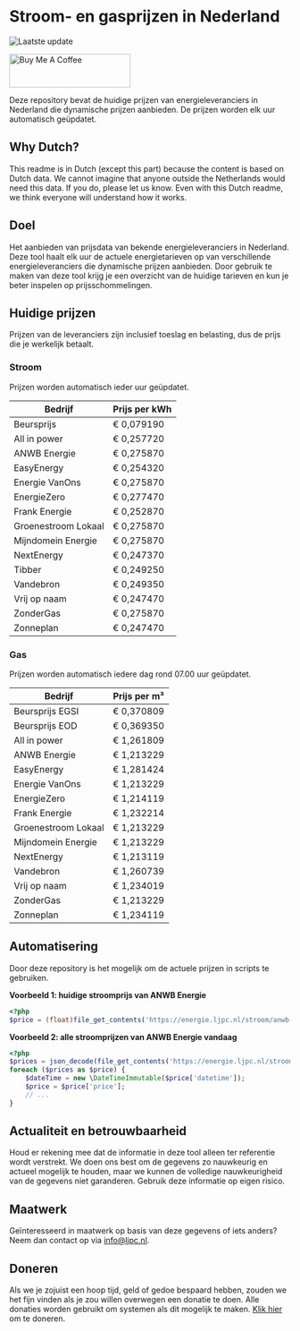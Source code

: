 # Stroom- en gasprijzen in Nederland

![Laatste update](https://img.shields.io/badge/laatste%20update-2024--10--11%2002%3A00%20CET-brightgreen)

<a href="https://www.buymeacoffee.com/Lars-" target="_blank"><img src="https://cdn.buymeacoffee.com/buttons/v2/default-orange.png" alt="Buy Me A Coffee" height="60" style="height: 60px !important;width: 217px !important;" ></a>

Deze repository bevat de huidige prijzen van energieleveranciers in Nederland die dynamische prijzen aanbieden. De prijzen worden elk uur automatisch geüpdatet.

## Why Dutch?

This readme is in Dutch (except this part) because the content is based on Dutch data. We cannot imagine that anyone outside the Netherlands would need this data. If you do, please let us know. Even with this Dutch readme, we think
everyone will understand how it works.

## Doel

Het aanbieden van prijsdata van bekende energieleveranciers in Nederland. Deze tool haalt elk uur de actuele energietarieven op van verschillende energieleveranciers die dynamische prijzen aanbieden. Door gebruik te maken van deze tool
krijg je een overzicht van de huidige tarieven en kun je beter inspelen op prijsschommelingen.

## Huidige prijzen

Prijzen van de leveranciers zijn inclusief toeslag en belasting, dus de prijs die je werkelijk betaalt.

### Stroom

Prijzen worden automatisch ieder uur geüpdatet.

 Bedrijf | Prijs per kWh 
---------|---------------
Beursprijs | € 0,079190
All in power | € 0,257720
ANWB Energie | € 0,275870
EasyEnergy | € 0,254320
Energie VanOns | € 0,275870
EnergieZero | € 0,277470
Frank Energie | € 0,252870
Groenestroom Lokaal | € 0,275870
Mijndomein Energie | € 0,275870
NextEnergy | € 0,247370
Tibber | € 0,249250
Vandebron | € 0,249350
Vrij op naam | € 0,247470
ZonderGas | € 0,275870
Zonneplan | € 0,247470


### Gas

Prijzen worden automatisch iedere dag rond 07.00 uur geüpdatet.

 Bedrijf | Prijs per m³ 
---------|--------------
Beursprijs EGSI | € 0,370809
Beursprijs EOD | € 0,369350
All in power | € 1,261809
ANWB Energie | € 1,213229
EasyEnergy | € 1,281424
Energie VanOns | € 1,213229
EnergieZero | € 1,214119
Frank Energie | € 1,232214
Groenestroom Lokaal | € 1,213229
Mijndomein Energie | € 1,213229
NextEnergy | € 1,213119
Vandebron | € 1,260739
Vrij op naam | € 1,234019
ZonderGas | € 1,213229
Zonneplan | € 1,234119


## Automatisering

Door deze repository is het mogelijk om de actuele prijzen in scripts te gebruiken.

**Voorbeeld 1: huidige stroomprijs van ANWB Energie**

```php
<?php
$price = (float)file_get_contents('https://energie.ljpc.nl/stroom/anwb-energie-nu.txt');

```

**Voorbeeld 2: alle stroomprijzen van ANWB Energie vandaag**

```php
<?php
$prices = json_decode(file_get_contents('https://energie.ljpc.nl/stroom/all-in-power-vandaag.json'),true);
foreach ($prices as $price) {
    $dateTime = new \DateTimeImmutable($price['datetime']);
    $price = $price['price'];
    // ...
}
```

## Actualiteit en betrouwbaarheid

Houd er rekening mee dat de informatie in deze tool alleen ter referentie wordt verstrekt. We doen ons best om de gegevens zo nauwkeurig en actueel mogelijk te houden, maar we kunnen de volledige nauwkeurigheid van de gegevens niet
garanderen. Gebruik deze informatie op eigen risico.

## Maatwerk

Geïnteresseerd in maatwerk op basis van deze gegevens of iets anders? Neem dan contact op
via [info@ljpc.nl](mailto:info@ljpc.nl?subject=Energie%20prijzen).

## Doneren

Als we je zojuist een hoop tijd, geld of gedoe bespaard hebben, zouden we het fijn vinden als je zou willen overwegen een
donatie te doen. Alle donaties worden gebruikt om systemen als dit mogelijk te
maken. [Klik hier](https://www.buymeacoffee.com/Lars-) om te doneren.
